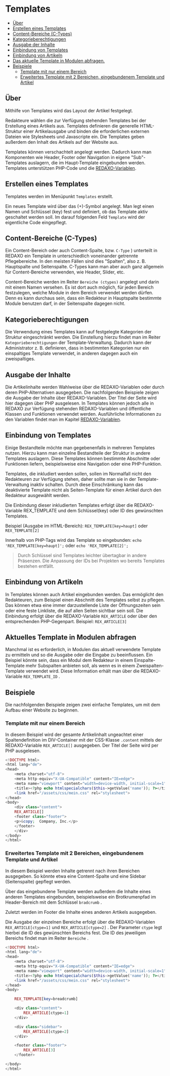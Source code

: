 # Templates

* [Über](#ueber)
* [Erstellen eines Templates](#erstellen)
* [Content-Bereiche (C-Types)](#ctype)
* [Kategorieberechtigungen](#catrights)
* [Ausgabe der Inhalte](#ausgabe)
* [Einbindung von Templates](#einbindung)
* [Einbindung von Artikeln](#artikeleinbindung)
* [Das aktuelle Template in Modulen abfragen.](#aktuelles-template)
* [Beispiele](#beispiele)
  + [Template mit nur einem Bereich](#1bereich)
  + [Erweitertes Template mit 2 Bereichen, eingebundenem Template und Artikel](#2bereiche)

 
<a name="ueber"></a>

## Über

Mithilfe von Templates wird das Layout der Artikel festgelegt.

Redakteure wählen die zur Verfügung stehenden Templates bei der Erstellung eines Artikels aus. Templates definieren die generelle HTML-Struktur einer Artikelausgabe und binden die erforderlichen externen Dateien wie Stylesheets und Javascripte ein. Die Templates geben außerdem den Inhalt des Artikels auf der Website aus.

Templates können verschachtelt angelegt werden. Dadurch kann man Komponenten wie Header, Footer oder Navigation in eigene "Sub"-Templates auslagern, die im Haupt-Template eingebunden werden. Templates unterstützen PHP-Code und die [REDAXO-Variablen](/{{path}}/{{version}}/redaxo-variablen).

<a name="erstellen"></a>

## Erstellen eines Templates

Templates werden im Menüpunkt `Templates` erstellt.

Ein neues Template wird über das (+)-Symbol angelegt. Man legt einen Namen und Schlüssel (key) fest und definiert, ob das Template aktiv geschaltet werden soll. Im darauf folgenden Feld `Template` wird der eigentliche Code eingepflegt.

<a name="ctype"></a>

## Content-Bereiche  (C-Types)

Ein Content-Bereich oder auch Content-Spalte, bzw. `C-Type` ) unterteilt in REDAXO ein Template in unterschiedlich voneinander getrennte Pflegebereiche. In den meisten Fällen sind dies "Spalten", also z. B. Hauptspalte und Seitenspalte. C-Types kann man aber auch ganz allgemein für Content-Bereiche verwenden, wie Header, Slider, etc.

Content-Bereiche werden im Reiter `Bereiche (ctypes)` angelegt und darin mit einem Namen versehen. Es ist dort auch möglich, für jeden Bereich festzulegen, welche Module in dem Bereich verwendet werden dürfen. Denn es kann durchaus sein, dass ein Redakteur in Hauptspalte bestimmte Module benutzen darf, in der Seitenspalte dagegen nicht.

<a name="catrights"></a>

## Kategorieberechtigungen

Die Verwendung eines Templates kann auf festgelegte Kategorien der Struktur eingeschränkt werden. Die Einstellung hierzu findet man im Reiter `Kategorieberechtigungen` der Template-Verwaltung. Dadurch kann der Administrator z. B. definieren, dass in bestimmten Kategorien nur ein einspaltiges Template verwendet, in anderen dagegen auch ein zweispaltiges.

<a name="ausgabe"></a>

## Ausgabe der Inhalte

Die Artikelinhalte werden Wahlweise über die REDAXO-Variablen oder durch deren PHP-Alternativen ausgegeben. Die nachfolgenden Beispiele zeigen die Ausgabe der Inhalte über REDAXO-Variablen. Der Titel der Seite wird hier dagegen über PHP ausgelesen. In Templates können jedoch alle in REDAXO zur Verfügung stehenden REDAXO-Variablen und öffentliche Klassen und Funktionen verwendet werden. Ausführliche Informationen zu den Variablen findet man  im Kapitel [REDAXO-Variablen](/{{path}}/{{version}}/redaxo-variablen).

<a name="einbindung"></a>

## Einbindung von Templates

Einige Bestandteile möchte man gegebenenfalls in mehreren Templates nutzen. Hierzu kann man einzelne Bestandteile der Struktur in andere Templates auslagern. Diese Templates können bestimmte Abschnitte oder Funktionen liefern, beispielsweise eine Navigation oder eine PHP-Funktion.

Templates, die inkludiert werden sollen, sollen im Normalfall nicht den Redakteuren zur Verfügung stehen, daher sollte man sie in der Template-Verwaltung inaktiv schalten. Durch diese Einschränkung kann das deaktivierte Template nicht als Seiten-Template für einen Artikel durch den Redakteur ausgewählt werden.

Die Einbindung dieser inkludierten Templates erfolgt über die REDAXO-Variable REX_TEMPLATE und dem Schlüssel(key) oder ID des gewünschten Templates.

Beispiel (Ausgabe im HTML-Bereich): `REX_TEMPLATE[key=haupt]` oder `REX_TEMPLATE[2]` 

Innerhalb von PHP-Tags wird das Template so eingebunden: `echo 'REX_TEMPLATE[key=haupt]';` oder `echo 'REX_TEMPLATE[2]';` 

> Durch Schlüssel sind Templates leichter übertagbar in andere Präsenzen. Die Anpassung der IDs bei Projekten wo bereits Templates bestehen entfällt.

<a name="artikeleinbindung"></a>

## Einbindung von Artikeln

In Templates können auch Artikel eingebunden werden. Das ermöglicht den Redakteuren, zum Beispiel einen Abschnitt des Templates selbst zu pflegen. Das können etwa eine immer darzustellende Liste der Öffnungszeiten sein oder eine feste Linkliste, die auf allen Seiten sichtbar sein soll. Die Einbindung erfolgt über die REDAXO-Variable `REX_ARTICLE` oder über den entsprechenden PHP-Gegenpart.
Beispiel: `REX_ARTICLE[3]` 

<a name="aktuelles-template"></a>

## Aktuelles Template in Modulen abfragen

Manchmal ist es erforderlich, in Modulen das aktuell verwendete Template zu ermitteln und so die Ausgabe oder die Eingabe zu beeinflussen. Ein Beispiel könnte sein, dass ein Modul dem Redakteur in einem Einspalte-Template mehr Subspalten anbieten soll, als wenn es in einem Zweispalten-Template verwendet wird. Diese Information erhält man über die REDAXO-Variable `REX_TEMPLATE_ID` .

<a name="beispiele"></a>

## Beispiele

Die nachfolgenden Beispiele zeigen zwei einfache Templates, um mit dem Aufbau einer Website zu beginnen.

<a name="1bereich"></a>

### Template mit nur einem Bereich

In diesem Beispiel wird der gesamte Artikelinhalt ungeachtet einer Spaltendefinition im DIV-Container mit der CSS-Klasse `.content` mittels der REDAXO-Variable `REX_ARTICLE[]` ausgegeben. Der Titel der Seite wird per PHP ausgelesen.

``` PHP
<!DOCTYPE html>
<html lang="de">
<head>
    <meta charset="utf-8">
    <meta http-equiv="X-UA-Compatible" content="IE=edge">
    <meta name="viewport" content="width=device-width, initial-scale=1">
    <title><?php echo htmlspecialchars($this->getValue('name')); ?></title>
    <link href="/assets/css/mein.css" rel="stylesheet">
</head>
<body>
    <div class="content">
    REX_ARTICLE[]
    <footer class="footer">
    <p>&copy;  Company, Inc.</p>
    </footer>
    </div>
</body>
</html>
```

<a name="2bereiche"></a>

### Erweitertes Template mit 2 Bereichen, eingebundenem Template und Artikel

In diesem Beispiel werden Inhalte getrennt nach ihren Bereichen ausgegeben. So könnte etwa eine Content-Spalte und eine Sidebar (Seitenspalte) gepflegt werden.

Über das eingebundene Template werden außerdem die Inhalte eines anderen Templates eingebunden, beispielsweise ein Brotkrumenpfad im Header-Bereich mit dem Schlüssel `bradcrumb` .

Zuletzt werden im Footer die Inhalte eines anderen Artikels ausgegeben.

Die Ausgabe der einzelnen Bereiche erfolgt über die REDAXO-Variablen `REX_ARTICLE[ctype=1]` und `REX_ARTICLE[ctype=2]` .  Der Parameter `ctype` legt hierbei die ID des gewünschten Bereichs fest.
Die ID des jeweiligen Bereichs findet man im Reiter `Bereiche` .

``` php
<!DOCTYPE html>
<html lang="de">
<head>
    <meta charset="utf-8">
    <meta http-equiv="X-UA-Compatible" content="IE=edge">
    <meta name="viewport" content="width=device-width, initial-scale=1">
    <title><?php echo htmlspecialchars($this->getValue('name')); ?></title>
    <link href="/assets/css/mein.css" rel="stylesheet">
</head>
<body>

    REX_TEMPLATE[key=breadcrumb]

    <div class="content">
        REX_ARTICLE[ctype=1]
    </div>  

    <div class="sidebar">
        REX_ARTICLE[ctype=2]
    </div>

    <footer class="footer">
        REX_ARTICLE[3]
    </footer>

</body>
</html>
```
